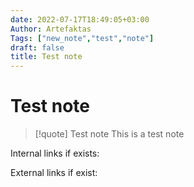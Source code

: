 ```yaml
---
date: 2022-07-17T18:49:05+03:00
Author: Artefaktas
Tags: ["new_note","test","note"]
draft: false
title: Test note
---
```


# Test note

> [!quote] Test note
> This is a test note

Internal links if exists:

External links if exist:
